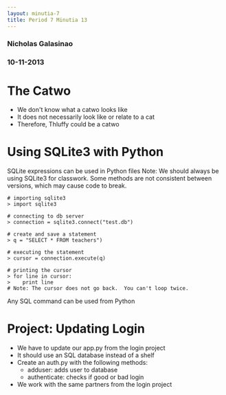 ```yaml
---
layout: minutia-7
title: Period 7 Minutia 13
---
```


### Nicholas Galasinao
### 10-11-2013


# The Catwo

* We don't know what a catwo looks like
* It does not necessarily look like or relate to a cat
* Therefore, Thluffy could be a catwo

# Using SQLite3 with Python

SQLite expressions can be used in Python files
Note: We should always be using SQLite3 for classwork.  Some methods are not consistent between versions, which may cause code to break.

    # importing sqlite3
    > import sqlite3

    # connecting to db server
    > connection = sqlite3.connect("test.db")

    # create and save a statement
    > q = "SELECT * FROM teachers")

    # executing the statement
    > cursor = connection.execute(q)

    # printing the cursor
    > for line in cursor:
    >    print line
    # Note: The cursor does not go back.  You can't loop twice.

Any SQL command can be used from Python


# Project: Updating Login

* We have to update our app.py from the login project
* It should use an SQL database instead of a shelf
* Create an auth.py with the following methods:
  * adduser: adds user to database
  * authenticate:  checks if good or bad login
* We work with the same partners from the login project